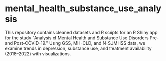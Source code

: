 # mental_health_substance_use_analysis
This repository contains cleaned datasets and R scripts for an R Shiny app for the study "Analysis of Mental Health and Substance Use Disorders Pre- and Post-COVID-19." Using GSS, MH-CLD, and N-SUMHSS data, we examine trends in depression, substance use, and treatment availability (2018–2022) with visualizations.
